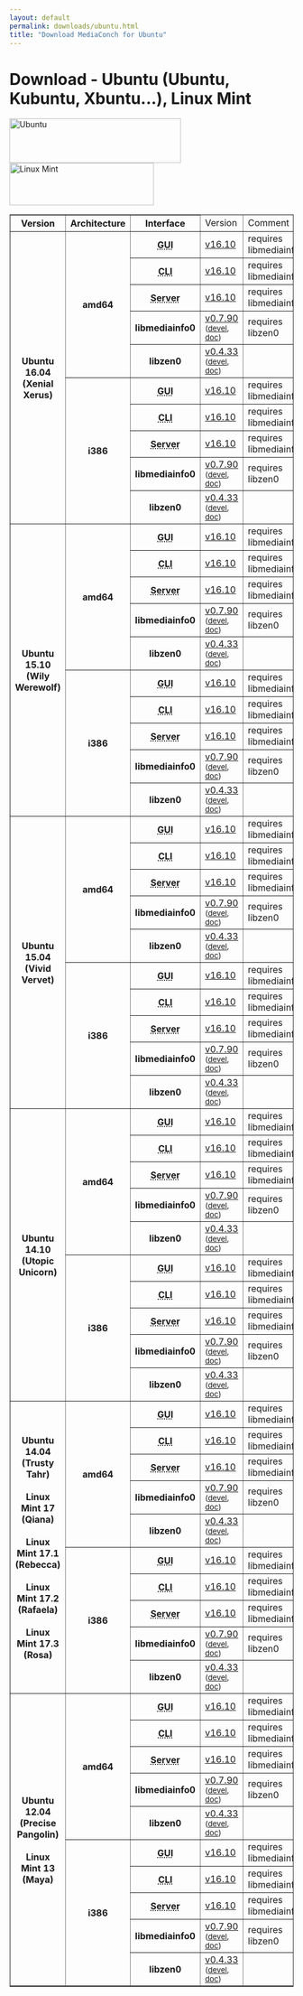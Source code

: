 ```yaml
---
layout: default
permalink: downloads/ubuntu.html
title: "Download MediaConch for Ubuntu"
---
```


# Download - Ubuntu (Ubuntu, Kubuntu, Xbuntu...), Linux Mint

<img src="/MediaConch/images/Ubuntu.png" width="304" height="79" alt="Ubuntu"><img src="/MediaConch/images/Linux_Mint.png" width="256" height="75" alt="Linux Mint"><br />
 
<table border="1">
<thead>
<tr class="table-header">
    <th>Version</th>
    <th>Architecture</th>
    <th>Interface</th>
    <td>Version</td>
    <td>Comment</td>
</tr>
</thead>
<tbody>

<tr>
    <th rowspan="10" id="16.04">Ubuntu 16.04 (Xenial Xerus)</th>
    <th rowspan="5" id="16.04.amd64">amd64</th>
    <th><abbr title="Graphical User Interface">GUI</abbr></th>
    <td><a href="//mediaarea.net/download/binary/mediaconch-gui/16.10/mediaconch-gui_16.10-1_amd64.xUbuntu_16.04.deb">v16.10</a></td>
    <td>requires libmediainfo0</td>
</tr>
<tr>
    <th><abbr title="Command Line Interface">CLI</abbr></th>
    <td><a href="//mediaarea.net/download/binary/mediaconch/16.10/mediaconch_16.10-1_amd64.xUbuntu_16.04.deb">v16.10</a></td>
    <td>requires libmediainfo0</td>
</tr>
<tr>
    <th><abbr title="Server">Server</abbr></th>
    <td><a href="//mediaarea.net/download/binary/mediaconch-server/16.10/mediaconch-server_16.10-1_amd64.xUbuntu_16.04.deb">v16.10</a></td>
    <td>requires libmediainfo0</td>
</tr>
<tr>
    <th>libmediainfo0</th>
    <td><a href="//mediaarea.net/download/binary/libmediainfo0/0.7.90/libmediainfo0v5_0.7.90-1_amd64.xUbuntu_16.04.deb">v0.7.90</a> <small>(<a href="//mediaarea.net/download/binary/libmediainfo0/0.7.90/libmediainfo-dev_0.7.90-1_amd64.xUbuntu_16.04.deb">devel</a>, <a href="//mediaarea.net/download/binary/libmediainfo0/0.7.90/libmediainfo-doc_0.7.90-1_amd64.xUbuntu_16.04.deb">doc</a>)</small></td>
    <td>requires libzen0</td>
</tr>
<tr>
    <th>libzen0</th>
    <td><a href="//mediaarea.net/download/binary/libzen0/0.4.33/libzen0v5_0.4.33-1_amd64.xUbuntu_16.04.deb">v0.4.33</a> <small>(<a href="//mediaarea.net/download/binary/libzen0/0.4.33/libzen-dev_0.4.33-1_amd64.xUbuntu_16.04.deb">devel</a>, <a href="//mediaarea.net/download/binary/libzen0/0.4.33/libzen-doc_0.4.33-1_amd64.xUbuntu_16.04.deb">doc</a>)</small></td>
    <td>&nbsp;</td>
</tr>
<tr>
    <th rowspan="5" id="16.04.i386">i386</th>
    <th><abbr title="Graphical User Interface">GUI</abbr></th>
    <td><a href="//mediaarea.net/download/binary/mediaconch-gui/16.10/mediaconch-gui_16.10-1_i386.xUbuntu_16.04.deb">v16.10</a></td>
    <td>requires libmediainfo0</td>
</tr>
<tr>
    <th><abbr title="Command Line Interface">CLI</abbr></th>
    <td><a href="//mediaarea.net/download/binary/mediaconch/16.10/mediaconch_16.10-1_i386.xUbuntu_16.04.deb">v16.10</a></td>
    <td>requires libmediainfo0</td>
</tr>
<tr>
    <th><abbr title="Server">Server</abbr></th>
    <td><a href="//mediaarea.net/download/binary/mediaconch-server/16.10/mediaconch-server_16.10-1_i386.xUbuntu_16.04.deb">v16.10</a></td>
    <td>requires libmediainfo0</td>
</tr>
<tr>
    <th>libmediainfo0</th>
    <td><a href="//mediaarea.net/download/binary/libmediainfo0/0.7.90/libmediainfo0v5_0.7.90-1_i386.xUbuntu_16.04.deb">v0.7.90</a> <small>(<a href="//mediaarea.net/download/binary/libmediainfo0/0.7.90/libmediainfo-dev_0.7.90-1_i386.xUbuntu_16.04.deb">devel</a>, <a href="//mediaarea.net/download/binary/libmediainfo0/0.7.90/libmediainfo-doc_0.7.90-1_i386.xUbuntu_16.04.deb">doc</a>)</small></td>
    <td>requires libzen0</td>
</tr>
<tr>
    <th>libzen0</th>
    <td><a href="//mediaarea.net/download/binary/libzen0/0.4.33/libzen0v5_0.4.33-1_i386.xUbuntu_16.04.deb">v0.4.33</a> <small>(<a href="//mediaarea.net/download/binary/libzen0/0.4.33/libzen-dev_0.4.33-1_i386.xUbuntu_16.04.deb">devel</a>, <a href="//mediaarea.net/download/binary/libzen0/0.4.33/libzen-doc_0.4.33-1_i386.xUbuntu_16.04.deb">doc</a>)</small></td>
    <td>&nbsp;</td>
</tr>
<tr>
    <th rowspan="10" id="15.10">Ubuntu 15.10 (Wily Werewolf)</th>
    <th rowspan="5" id="15.10.amd64">amd64</th>
    <th><abbr title="Graphical User Interface">GUI</abbr></th>
    <td><a href="//mediaarea.net/download/binary/mediaconch-gui/16.10/mediaconch-gui_16.10-1_amd64.xUbuntu_15.10.deb">v16.10</a></td>
    <td>requires libmediainfo0</td>
</tr>
<tr>
    <th><abbr title="Command Line Interface">CLI</abbr></th>
    <td><a href="//mediaarea.net/download/binary/mediaconch/16.10/mediaconch_16.10-1_amd64.xUbuntu_15.10.deb">v16.10</a></td>
    <td>requires libmediainfo0</td>
</tr>
<tr>
    <th><abbr title="Server">Server</abbr></th>
    <td><a href="//mediaarea.net/download/binary/mediaconch-server/16.10/mediaconch-server_16.10-1_amd64.xUbuntu_15.10.deb">v16.10</a></td>
    <td>requires libmediainfo0</td>
</tr>
<tr>
    <th>libmediainfo0</th>
    <td><a href="//mediaarea.net/download/binary/libmediainfo0/0.7.90/libmediainfo0v5_0.7.90-1_amd64.xUbuntu_15.10.deb">v0.7.90</a> <small>(<a href="//mediaarea.net/download/binary/libmediainfo0/0.7.90/libmediainfo-dev_0.7.90-1_amd64.xUbuntu_15.10.deb">devel</a>, <a href="//mediaarea.net/download/binary/libmediainfo0/0.7.90/libmediainfo-doc_0.7.90-1_amd64.xUbuntu_15.10.deb">doc</a>)</small></td>
    <td>requires libzen0</td>
</tr>
<tr>
    <th>libzen0</th>
    <td><a href="//mediaarea.net/download/binary/libzen0/0.4.33/libzen0v5_0.4.33-1_amd64.xUbuntu_15.10.deb">v0.4.33</a> <small>(<a href="//mediaarea.net/download/binary/libzen0/0.4.33/libzen-dev_0.4.33-1_amd64.xUbuntu_15.10.deb">devel</a>, <a href="//mediaarea.net/download/binary/libzen0/0.4.33/libzen-doc_0.4.33-1_amd64.xUbuntu_15.10.deb">doc</a>)</small></td>
    <td>&nbsp;</td>
</tr>
<tr>
    <th rowspan="5" id="15.10.i386">i386</th>
    <th><abbr title="Graphical User Interface">GUI</abbr></th>
    <td><a href="//mediaarea.net/download/binary/mediaconch-gui/16.10/mediaconch-gui_16.10-1_i386.xUbuntu_15.10.deb">v16.10</a></td>
    <td>requires libmediainfo0</td>
</tr>
<tr>
    <th><abbr title="Command Line Interface">CLI</abbr></th>
    <td><a href="//mediaarea.net/download/binary/mediaconch/16.10/mediaconch_16.10-1_i386.xUbuntu_15.10.deb">v16.10</a></td>
    <td>requires libmediainfo0</td>
</tr>
<tr>
    <th><abbr title="Server">Server</abbr></th>
    <td><a href="//mediaarea.net/download/binary/mediaconch-server/16.10/mediaconch-server_16.10-1_i386.xUbuntu_15.10.deb">v16.10</a></td>
    <td>requires libmediainfo0</td>
</tr>
<tr>
    <th>libmediainfo0</th>
    <td><a href="//mediaarea.net/download/binary/libmediainfo0/0.7.90/libmediainfo0v5_0.7.90-1_i386.xUbuntu_15.10.deb">v0.7.90</a> <small>(<a href="//mediaarea.net/download/binary/libmediainfo0/0.7.90/libmediainfo-dev_0.7.90-1_i386.xUbuntu_15.10.deb">devel</a>, <a href="//mediaarea.net/download/binary/libmediainfo0/0.7.90/libmediainfo-doc_0.7.90-1_i386.xUbuntu_15.10.deb">doc</a>)</small></td>
    <td>requires libzen0</td>
</tr>
<tr>
    <th>libzen0</th>
    <td><a href="//mediaarea.net/download/binary/libzen0/0.4.33/libzen0v5_0.4.33-1_i386.xUbuntu_15.10.deb">v0.4.33</a> <small>(<a href="//mediaarea.net/download/binary/libzen0/0.4.33/libzen-dev_0.4.33-1_i386.xUbuntu_15.10.deb">devel</a>, <a href="//mediaarea.net/download/binary/libzen0/0.4.33/libzen-doc_0.4.33-1_i386.xUbuntu_15.10.deb">doc</a>)</small></td>
    <td>&nbsp;</td>
</tr>
<tr>
    <th rowspan="10" id="15.04">Ubuntu 15.04 (Vivid Vervet)</th>
    <th rowspan="5" id="15.04.amd64">amd64</th>
    <th><abbr title="Graphical User Interface">GUI</abbr></th>
    <td><a href="//mediaarea.net/download/binary/mediaconch-gui/16.10/mediaconch-gui_16.10-1_amd64.xUbuntu_15.04.deb">v16.10</a></td>
    <td>requires libmediainfo0</td>
</tr>
<tr>
    <th><abbr title="Command Line Interface">CLI</abbr></th>
    <td><a href="//mediaarea.net/download/binary/mediaconch/16.10/mediaconch_16.10-1_amd64.xUbuntu_15.04.deb">v16.10</a></td>
    <td>requires libmediainfo0</td>
</tr>
<tr>
    <th><abbr title="Server">Server</abbr></th>
    <td><a href="//mediaarea.net/download/binary/mediaconch-server/16.10/mediaconch-server_16.10-1_amd64.xUbuntu_15.04.deb">v16.10</a></td>
    <td>requires libmediainfo0</td>
</tr>
<tr>
    <th>libmediainfo0</th>
    <td><a href="//mediaarea.net/download/binary/libmediainfo0/0.7.90/libmediainfo0_0.7.90-1_amd64.xUbuntu_15.04.deb">v0.7.90</a> <small>(<a href="//mediaarea.net/download/binary/libmediainfo0/0.7.90/libmediainfo-dev_0.7.90-1_amd64.xUbuntu_15.04.deb">devel</a>, <a href="//mediaarea.net/download/binary/libmediainfo0/0.7.90/libmediainfo-doc_0.7.90-1_amd64.xUbuntu_15.04.deb">doc</a>)</small></td>
    <td>requires libzen0</td>
</tr>
<tr>
    <th>libzen0</th>
    <td><a href="//mediaarea.net/download/binary/libzen0/0.4.33/libzen0_0.4.33-1_amd64.xUbuntu_15.04.deb">v0.4.33</a> <small>(<a href="//mediaarea.net/download/binary/libzen0/0.4.33/libzen-dev_0.4.33-1_amd64.xUbuntu_15.04.deb">devel</a>, <a href="//mediaarea.net/download/binary/libzen0/0.4.33/libzen-doc_0.4.33-1_amd64.xUbuntu_15.04.deb">doc</a>)</small></td>
    <td>&nbsp;</td>
</tr>
<tr>
    <th rowspan="5" id="15.04.i386">i386</th>
    <th><abbr title="Graphical User Interface">GUI</abbr></th>
    <td><a href="//mediaarea.net/download/binary/mediaconch-gui/16.10/mediaconch-gui_16.10-1_i386.xUbuntu_15.04.deb">v16.10</a></td>
    <td>requires libmediainfo0</td>
</tr>
<tr>
    <th><abbr title="Command Line Interface">CLI</abbr></th>
    <td><a href="//mediaarea.net/download/binary/mediaconch/16.10/mediaconch_16.10-1_i386.xUbuntu_15.04.deb">v16.10</a></td>
    <td>requires libmediainfo0</td>
</tr>
<tr>
    <th><abbr title="Server">Server</abbr></th>
    <td><a href="//mediaarea.net/download/binary/mediaconch-server/16.10/mediaconch-server_16.10-1_i386.xUbuntu_15.04.deb">v16.10</a></td>
    <td>requires libmediainfo0</td>
</tr>
<tr>
    <th>libmediainfo0</th>
    <td><a href="//mediaarea.net/download/binary/libmediainfo0/0.7.90/libmediainfo0_0.7.90-1_i386.xUbuntu_15.04.deb">v0.7.90</a> <small>(<a href="//mediaarea.net/download/binary/libmediainfo0/0.7.90/libmediainfo-dev_0.7.90-1_i386.xUbuntu_15.04.deb">devel</a>, <a href="//mediaarea.net/download/binary/libmediainfo0/0.7.90/libmediainfo-doc_0.7.90-1_i386.xUbuntu_15.04.deb">doc</a>)</small></td>
    <td>requires libzen0</td>
</tr>
<tr>
    <th>libzen0</th>
    <td><a href="//mediaarea.net/download/binary/libzen0/0.4.33/libzen0_0.4.33-1_i386.xUbuntu_15.04.deb">v0.4.33</a> <small>(<a href="//mediaarea.net/download/binary/libzen0/0.4.33/libzen-dev_0.4.33-1_i386.xUbuntu_15.04.deb">devel</a>, <a href="//mediaarea.net/download/binary/libzen0/0.4.33/libzen-doc_0.4.33-1_i386.xUbuntu_15.04.deb">doc</a>)</small></td>
    <td>&nbsp;</td>
</tr>
<tr>
    <th rowspan="10" id="14.10">Ubuntu 14.10 (Utopic Unicorn)</th>
    <th rowspan="5" id="14.10.amd64">amd64</th>
    <th><abbr title="Graphical User Interface">GUI</abbr></th>
    <td><a href="//mediaarea.net/download/binary/mediaconch-gui/16.10/mediaconch-gui_16.10-1_amd64.xUbuntu_14.10.deb">v16.10</a></td>
    <td>requires libmediainfo0</td>
</tr>
<tr>
    <th><abbr title="Command Line Interface">CLI</abbr></th>
    <td><a href="//mediaarea.net/download/binary/mediaconch/16.10/mediaconch_16.10-1_amd64.xUbuntu_14.10.deb">v16.10</a></td>
    <td>requires libmediainfo0</td>
</tr>
<tr>
    <th><abbr title="Server">Server</abbr></th>
    <td><a href="//mediaarea.net/download/binary/mediaconch-server/16.10/mediaconch-server_16.10-1_amd64.xUbuntu_14.10.deb">v16.10</a></td>
    <td>requires libmediainfo0</td>
</tr>
<tr>
    <th>libmediainfo0</th>
    <td><a href="//mediaarea.net/download/binary/libmediainfo0/0.7.90/libmediainfo0_0.7.90-1_amd64.xUbuntu_14.10.deb">v0.7.90</a> <small>(<a href="//mediaarea.net/download/binary/libmediainfo0/0.7.90/libmediainfo-dev_0.7.90-1_amd64.xUbuntu_14.10.deb">devel</a>, <a href="//mediaarea.net/download/binary/libmediainfo0/0.7.90/libmediainfo-doc_0.7.90-1_amd64.xUbuntu_14.10.deb">doc</a>)</small></td>
    <td>requires libzen0</td>
</tr>
<tr>
    <th>libzen0</th>
    <td><a href="//mediaarea.net/download/binary/libzen0/0.4.33/libzen0_0.4.33-1_amd64.xUbuntu_14.10.deb">v0.4.33</a> <small>(<a href="//mediaarea.net/download/binary/libzen0/0.4.33/libzen-dev_0.4.33-1_amd64.xUbuntu_14.10.deb">devel</a>, <a href="//mediaarea.net/download/binary/libzen0/0.4.33/libzen-doc_0.4.33-1_amd64.xUbuntu_14.10.deb">doc</a>)</small></td>
    <td>&nbsp;</td>
</tr>
<tr>
    <th rowspan="5" id="14.10.i386">i386</th>
    <th><abbr title="Graphical User Interface">GUI</abbr></th>
    <td><a href="//mediaarea.net/download/binary/mediaconch-gui/16.10/mediaconch-gui_16.10-1_i386.xUbuntu_14.10.deb">v16.10</a></td>
    <td>requires libmediainfo0</td>
</tr>
<tr>
    <th><abbr title="Command Line Interface">CLI</abbr></th>
    <td><a href="//mediaarea.net/download/binary/mediaconch/16.10/mediaconch_16.10-1_i386.xUbuntu_14.10.deb">v16.10</a></td>
    <td>requires libmediainfo0</td>
</tr>
<tr>
    <th><abbr title="Server">Server</abbr></th>
    <td><a href="//mediaarea.net/download/binary/mediaconch-server/16.10/mediaconch-server_16.10-1_i386.xUbuntu_14.10.deb">v16.10</a></td>
    <td>requires libmediainfo0</td>
</tr>
<tr>
    <th>libmediainfo0</th>
    <td><a href="//mediaarea.net/download/binary/libmediainfo0/0.7.90/libmediainfo0_0.7.90-1_i386.xUbuntu_14.10.deb">v0.7.90</a> <small>(<a href="//mediaarea.net/download/binary/libmediainfo0/0.7.90/libmediainfo-dev_0.7.90-1_i386.xUbuntu_14.10.deb">devel</a>, <a href="//mediaarea.net/download/binary/libmediainfo0/0.7.90/libmediainfo-doc_0.7.90-1_i386.xUbuntu_14.10.deb">doc</a>)</small></td>
    <td>requires libzen0</td>
</tr>
<tr>
    <th>libzen0</th>
    <td><a href="//mediaarea.net/download/binary/libzen0/0.4.33/libzen0_0.4.33-1_i386.xUbuntu_14.10.deb">v0.4.33</a> <small>(<a href="//mediaarea.net/download/binary/libzen0/0.4.33/libzen-dev_0.4.33-1_i386.xUbuntu_14.10.deb">devel</a>, <a href="//mediaarea.net/download/binary/libzen0/0.4.33/libzen-doc_0.4.33-1_i386.xUbuntu_14.10.deb">doc</a>)</small></td>
    <td>&nbsp;</td>
</tr>
<tr>
    <th rowspan="10" id="14.04">Ubuntu 14.04 (Trusty Tahr)<br /><br />Linux Mint 17 (Qiana)<br /><br />Linux Mint 17.1 (Rebecca)<br /><br />Linux Mint 17.2 (Rafaela)<br /><br />Linux Mint 17.3 (Rosa)</th>
    <th rowspan="5" id="14.04.amd64">amd64</th>
    <th><abbr title="Graphical User Interface">GUI</abbr></th>
    <td><a href="//mediaarea.net/download/binary/mediaconch-gui/16.10/mediaconch-gui_16.10-1_amd64.xUbuntu_14.04.deb">v16.10</a></td>
    <td>requires libmediainfo0</td>
</tr>
<tr>
    <th><abbr title="Command Line Interface">CLI</abbr></th>
    <td><a href="//mediaarea.net/download/binary/mediaconch/16.10/mediaconch_16.10-1_amd64.xUbuntu_14.04.deb">v16.10</a></td>
    <td>requires libmediainfo0</td>
</tr>
<tr>
    <th><abbr title="Server">Server</abbr></th>
    <td><a href="//mediaarea.net/download/binary/mediaconch-server/16.10/mediaconch-server_16.10-1_amd64.xUbuntu_14.04.deb">v16.10</a></td>
    <td>requires libmediainfo0</td>
</tr>
<tr>
    <th>libmediainfo0</th>
    <td><a href="//mediaarea.net/download/binary/libmediainfo0/0.7.90/libmediainfo0_0.7.90-1_amd64.xUbuntu_14.04.deb">v0.7.90</a> <small>(<a href="//mediaarea.net/download/binary/libmediainfo0/0.7.90/libmediainfo-dev_0.7.90-1_amd64.xUbuntu_14.04.deb">devel</a>, <a href="//mediaarea.net/download/binary/libmediainfo0/0.7.90/libmediainfo-doc_0.7.90-1_amd64.xUbuntu_14.04.deb">doc</a>)</small></td>
    <td>requires libzen0</td>
</tr>
<tr>
    <th>libzen0</th>
    <td><a href="//mediaarea.net/download/binary/libzen0/0.4.33/libzen0_0.4.33-1_amd64.xUbuntu_14.04.deb">v0.4.33</a> <small>(<a href="//mediaarea.net/download/binary/libzen0/0.4.33/libzen-dev_0.4.33-1_amd64.xUbuntu_14.04.deb">devel</a>, <a href="//mediaarea.net/download/binary/libzen0/0.4.33/libzen-doc_0.4.33-1_amd64.xUbuntu_14.04.deb">doc</a>)</small></td>
    <td>&nbsp;</td>
</tr>
<tr>
    <th rowspan="5" id="14.04.i386">i386</th>
    <th><abbr title="Graphical User Interface">GUI</abbr></th>
    <td><a href="//mediaarea.net/download/binary/mediaconch-gui/16.10/mediaconch-gui_16.10-1_i386.xUbuntu_14.04.deb">v16.10</a></td>
    <td>requires libmediainfo0</td>
</tr>
<tr>
    <th><abbr title="Command Line Interface">CLI</abbr></th>
    <td><a href="//mediaarea.net/download/binary/mediaconch/16.10/mediaconch_16.10-1_i386.xUbuntu_14.04.deb">v16.10</a></td>
    <td>requires libmediainfo0</td>
</tr>
<tr>
    <th><abbr title="Server">Server</abbr></th>
    <td><a href="//mediaarea.net/download/binary/mediaconch-server/16.10/mediaconch-server_16.10-1_i386.xUbuntu_14.04.deb">v16.10</a></td>
    <td>requires libmediainfo0</td>
</tr>
<tr>
    <th>libmediainfo0</th>
    <td><a href="//mediaarea.net/download/binary/libmediainfo0/0.7.90/libmediainfo0_0.7.90-1_i386.xUbuntu_14.04.deb">v0.7.90</a> <small>(<a href="//mediaarea.net/download/binary/libmediainfo0/0.7.90/libmediainfo-dev_0.7.90-1_i386.xUbuntu_14.04.deb">devel</a>, <a href="//mediaarea.net/download/binary/libmediainfo0/0.7.90/libmediainfo-doc_0.7.90-1_i386.xUbuntu_14.04.deb">doc</a>)</small></td>
    <td>requires libzen0</td>
</tr>
<tr>
    <th>libzen0</th>
    <td><a href="//mediaarea.net/download/binary/libzen0/0.4.33/libzen0_0.4.33-1_i386.xUbuntu_14.04.deb">v0.4.33</a> <small>(<a href="//mediaarea.net/download/binary/libzen0/0.4.33/libzen-dev_0.4.33-1_i386.xUbuntu_14.04.deb">devel</a>, <a href="//mediaarea.net/download/binary/libzen0/0.4.33/libzen-doc_0.4.33-1_i386.xUbuntu_14.04.deb">doc</a>)</small></td>
    <td>&nbsp;</td>
</tr>
<tr>
    <th rowspan="10" id="12.04">Ubuntu 12.04 (Precise Pangolin)<br /><br /> Linux Mint 13 (Maya)</th>
    <th rowspan="5" id="12.04.amd64">amd64</th>
    <th><abbr title="Graphical User Interface">GUI</abbr></th>
    <td><a href="//mediaarea.net/download/binary/mediaconch-gui/16.10/mediaconch-gui_16.10-1_amd64.xUbuntu_12.04.deb">v16.10</a></td>
    <td>requires libmediainfo0</td>
</tr>
<tr>
    <th><abbr title="Command Line Interface">CLI</abbr></th>
    <td><a href="//mediaarea.net/download/binary/mediaconch/16.10/mediaconch_16.10-1_amd64.xUbuntu_12.04.deb">v16.10</a></td>
    <td>requires libmediainfo0</td>
</tr>
<tr>
    <th><abbr title="Server">Server</abbr></th>
    <td><a href="//mediaarea.net/download/binary/mediaconch-server/16.10/mediaconch-server_16.10-1_amd64.xUbuntu_12.04.deb">v16.10</a></td>
    <td>requires libmediainfo0</td>
</tr>
<tr>
    <th>libmediainfo0</th>
    <td><a href="//mediaarea.net/download/binary/libmediainfo0/0.7.90/libmediainfo0_0.7.90-1_amd64.xUbuntu_12.04.deb">v0.7.90</a> <small>(<a href="//mediaarea.net/download/binary/libmediainfo0/0.7.90/libmediainfo-dev_0.7.90-1_amd64.xUbuntu_12.04.deb">devel</a>, <a href="//mediaarea.net/download/binary/libmediainfo0/0.7.90/libmediainfo-doc_0.7.90-1_amd64.xUbuntu_12.04.deb">doc</a>)</small></td>
    <td>requires libzen0</td>
</tr>
<tr>
    <th>libzen0</th>
    <td><a href="//mediaarea.net/download/binary/libzen0/0.4.33/libzen0_0.4.33-1_amd64.xUbuntu_12.04.deb">v0.4.33</a> <small>(<a href="//mediaarea.net/download/binary/libzen0/0.4.33/libzen-dev_0.4.33-1_amd64.xUbuntu_12.04.deb">devel</a>, <a href="//mediaarea.net/download/binary/libzen0/0.4.33/libzen-doc_0.4.33-1_amd64.xUbuntu_12.04.deb">doc</a>)</small></td>
    <td>&nbsp;</td>
</tr>
<tr>
    <th rowspan="5" id="12.04.i386">i386</th>
    <th><abbr title="Graphical User Interface">GUI</abbr></th>
    <td><a href="//mediaarea.net/download/binary/mediaconch-gui/16.10/mediaconch-gui_16.10-1_i386.xUbuntu_12.04.deb">v16.10</a></td>
    <td>requires libmediainfo0</td>
</tr>
<tr>
    <th><abbr title="Command Line Interface">CLI</abbr></th>
    <td><a href="//mediaarea.net/download/binary/mediaconch/16.10/mediaconch_16.10-1_i386.xUbuntu_12.04.deb">v16.10</a></td>
    <td>requires libmediainfo0</td>
</tr>
<tr>
    <th><abbr title="Server">Server</abbr></th>
    <td><a href="//mediaarea.net/download/binary/mediaconch-server/16.10/mediaconch-server_16.10-1_i386.xUbuntu_12.04.deb">v16.10</a></td>
    <td>requires libmediainfo0</td>
</tr>
<tr>
    <th>libmediainfo0</th>
    <td><a href="//mediaarea.net/download/binary/libmediainfo0/0.7.90/libmediainfo0_0.7.90-1_i386.xUbuntu_12.04.deb">v0.7.90</a> <small>(<a href="//mediaarea.net/download/binary/libmediainfo0/0.7.90/libmediainfo-dev_0.7.90-1_i386.xUbuntu_12.04.deb">devel</a>, <a href="//mediaarea.net/download/binary/libmediainfo0/0.7.90/libmediainfo-doc_0.7.90-1_i386.xUbuntu_12.04.deb">doc</a>)</small></td>
    <td>requires libzen0</td>
</tr>
<tr>
    <th>libzen0</th>
    <td><a href="//mediaarea.net/download/binary/libzen0/0.4.33/libzen0_0.4.33-1_i386.xUbuntu_12.04.deb">v0.4.33</a> <small>(<a href="//mediaarea.net/download/binary/libzen0/0.4.33/libzen-dev_0.4.33-1_i386.xUbuntu_12.04.deb">devel</a>, <a href="//mediaarea.net/download/binary/libzen0/0.4.33/libzen-doc_0.4.33-1_i386.xUbuntu_12.04.deb">doc</a>)</small></td>
    <td>&nbsp;</td>
</tr>
</tbody>
</table>
